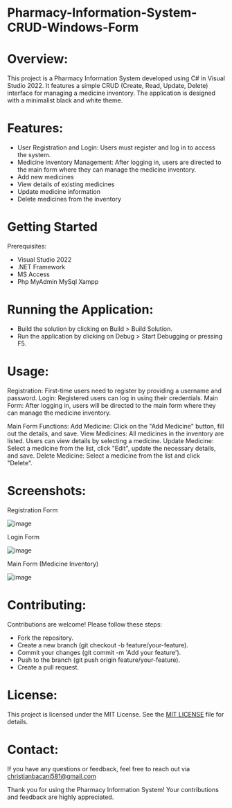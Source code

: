# Pharmacy-Information-System-CRUD-Windows-Form

# Overview:

This project is a Pharmacy Information System developed using C# in Visual Studio 2022. It features a simple CRUD (Create, Read, Update, Delete) interface for managing a medicine inventory. The application is designed with a minimalist black and white theme.


# Features:

- User Registration and Login: Users must register and log in to access the system.
- Medicine Inventory Management: After logging in, users are directed to the main form where they can manage the medicine inventory.
- Add new medicines
- View details of existing medicines
- Update medicine information
- Delete medicines from the inventory

  

# Getting Started
Prerequisites:

- Visual Studio 2022
- .NET Framework
- MS Access
- Php MyAdmin MySql Xampp

  

# Running the Application:
- Build the solution by clicking on Build > Build Solution.
- Run the application by clicking on Debug > Start Debugging or pressing F5.

  
  
# Usage:
Registration: First-time users need to register by providing a username and password.
Login: Registered users can log in using their credentials.
Main Form: After logging in, users will be directed to the main form where they can manage the medicine inventory.



Main Form Functions:
Add Medicine: Click on the "Add Medicine" button, fill out the details, and save.
View Medicines: All medicines in the inventory are listed. Users can view details by selecting a medicine.
Update Medicine: Select a medicine from the list, click "Edit", update the necessary details, and save.
Delete Medicine: Select a medicine from the list and click "Delete".




# Screenshots:

  Registration Form
  

  ![image](https://github.com/christianebacani/Pharmacy-Information-System-CRUD-Windows-Form/assets/121742592/947e8825-597e-4690-893b-336c514082d3)


  


  

    
 
 Login Form
 

  ![image](https://github.com/christianebacani/Pharmacy-Information-System-CRUD-Windows-Form/assets/121742592/2ae876a1-9d7e-49b6-8fbc-00a59b21b699)










  Main Form (Medicine Inventory)
  

  ![image](https://github.com/christianebacani/Pharmacy-Information-System-CRUD-Windows-Form/assets/121742592/21ac7dca-3f3c-4f97-8f6a-681b260d7d3a)









# Contributing:
Contributions are welcome! Please follow these steps:


- Fork the repository.
- Create a new branch (git checkout -b feature/your-feature).
- Commit your changes (git commit -m 'Add your feature').
- Push to the branch (git push origin feature/your-feature).
- Create a pull request.


# License:
This project is licensed under the MIT License. See the [MIT LICENSE](LICENSE) file for details.

  

# Contact:
If you have any questions or feedback, feel free to reach out via christianbacani581@gmail.com




Thank you for using the Pharmacy Information System! Your contributions and feedback are highly appreciated.


  


